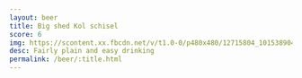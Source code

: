 ```yaml
---
layout: beer
title: Big shed Kol schisel
score: 6
img: https://scontent.xx.fbcdn.net/v/t1.0-0/p480x480/12715804_10153890415748745_782298131807112307_n.jpg?oh=ed72240ac595c0ed02f99754a2a111f6&oe=58C0E315
desc: Fairly plain and easy drinking
permalink: /beer/:title.html
---
```


